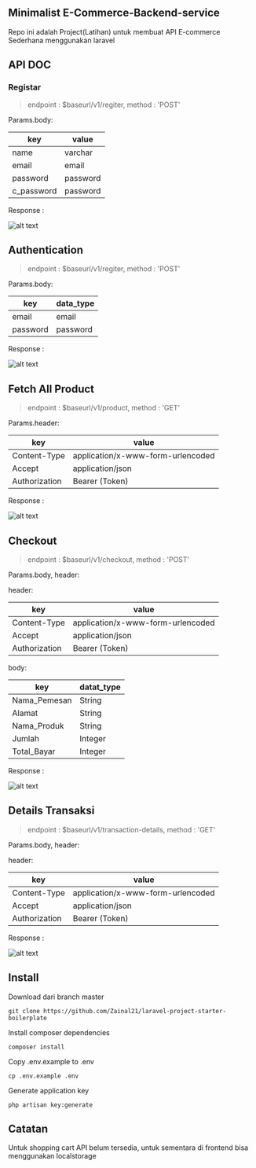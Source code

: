 ## Minimalist E-Commerce-Backend-service

Repo ini adalah Project(Latihan) untuk membuat API E-commerce Sederhana menggunakan laravel

## API DOC

### Registar

> endpoint : $baseurl/v1/regiter, method : 'POST'

Params.body:

| key         | value     | 
| ----------- | --------- | 
| name        | varchar   | 
| email       | email     | 
| password    | password  | 
| c_password  | password  | 

Response :

![alt text](https://raw.githubusercontent.com/Zainal21/Minimalist-E-Commerce-Backend-service/Apidoc/register.png)



## Authentication

> endpoint : $baseurl/v1/regiter, method : 'POST'

Params.body:

| key         | data_type | 
| ----------- | --------- | 
| email       | email     | 
| password    | password  | 

Response :

![alt text](https://raw.githubusercontent.com/Zainal21/Minimalist-E-Commerce-Backend-service/Apidoc/login.png)



## Fetch All Product

> endpoint : $baseurl/v1/product, method : 'GET'

Params.header:

| key                 | value                                 | 
| --------------------| --------------------------------------| 
| Content-Type        | application/x-www-form-urlencoded     | 
| Accept              | application/json                      | 
| Authorization       | Bearer (Token)                        | 

Response :

![alt text](https://raw.githubusercontent.com/Zainal21/Minimalist-E-Commerce-Backend-service/Apidoc/product.png)


## Checkout 

> endpoint : $baseurl/v1/checkout, method : 'POST'

Params.body, header:

header:

| key                 | value                                 | 
| --------------------| --------------------------------------| 
| Content-Type        | application/x-www-form-urlencoded     | 
| Accept              | application/json                      | 
| Authorization       | Bearer (Token)                        | 

body:

| key                 | datat_type | 
| -----------         | ---------  | 
| Nama_Pemesan        | String     | 
| Alamat              | String     | 
| Nama_Produk         | String     | 
| Jumlah              | Integer    | 
| Total_Bayar         | Integer    | 

Response :

![alt text](https://raw.githubusercontent.com/Zainal21/Minimalist-E-Commerce-Backend-service/Apidoc/checkout.png)





## Details Transaksi 

> endpoint : $baseurl/v1/transaction-details, method : 'GET'

Params.body, header:

header:

| key                 | value                                 | 
| --------------------| --------------------------------------| 
| Content-Type        | application/x-www-form-urlencoded     | 
| Accept              | application/json                      | 
| Authorization       | Bearer (Token)                        | 

Response :

![alt text](https://raw.githubusercontent.com/Zainal21/Minimalist-E-Commerce-Backend-service/Apidoc/detaills.png)




## Install

Download dari branch master

```
git clone https://github.com/Zainal21/laravel-project-starter-boilerplate
```

Install composer dependencies

```
composer install
```

Copy .env.example to .env

```
cp .env.example .env
```

Generate application key

```
php artisan key:generate
```

## Catatan
Untuk shopping cart API belum tersedia, untuk sementara di frontend bisa menggunakan localstorage


